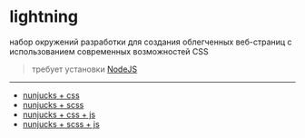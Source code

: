 # lightning

набор окружений разработки для создания облегченных веб-страниц с использованием современных возможностей CSS

> требует установки [NodeJS](https://nodejs.org/en/)
---

- [nunjucks + css]((https://github.com/zhelvis/lightning/tree/master))
- [nunjucks + scss](https://github.com/zhelvis/lightning/tree/scss)
- [nunjucks + css + js](https://github.com/zhelvis/lightning/tree/webpack)
- [nunjucks + scss + js](https://github.com/zhelvis/lightning/tree/scss+js)
